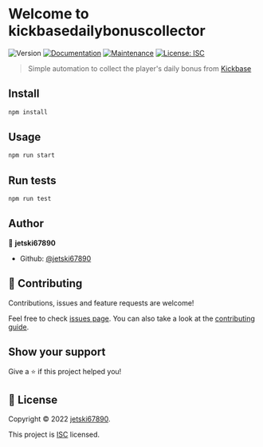 # Welcome to kickbasedailybonuscollector
![Version](https://img.shields.io/badge/version-1.0.0-blue.svg?cacheSeconds=2592000)
[![Documentation](https://img.shields.io/badge/documentation-yes-brightgreen.svg)](https://github.com/jetski67890/KickbaseDailyBonusCollector#readme)
[![Maintenance](https://img.shields.io/badge/Maintained%3F-yes-green.svg)](https://github.com/jetski67890/KickbaseDailyBonusCollector/graphs/commit-activity)
[![License: ISC](https://img.shields.io/github/license/jetski67890/kickbasedailybonuscollector)](https://github.com/jetski67890/KickbaseDailyBonusCollector/blob/master/LICENSE)

> Simple automation to collect the player's daily bonus from [Kickbase](https://kickbase.com/)

## Install

```sh
npm install
```

## Usage

```sh
npm run start
```

## Run tests

```sh
npm run test
```

## Author

👤 **jetski67890**

* Github: [@jetski67890](https://github.com/jetski67890)

## 🤝 Contributing

Contributions, issues and feature requests are welcome!

Feel free to check [issues page](https://github.com/jetski67890/KickbaseDailyBonusCollector/issues). You can also take a look at the [contributing guide](https://github.com/jetski67890/KickbaseDailyBonusCollector/blob/master/CONTRIBUTING.md).

## Show your support

Give a ⭐️ if this project helped you!


## 📝 License

Copyright © 2022 [jetski67890](https://github.com/jetski67890).

This project is [ISC](https://github.com/jetski67890/KickbaseDailyBonusCollector/blob/master/LICENSE) licensed.
